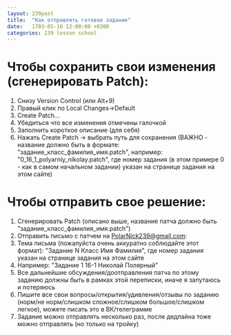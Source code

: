 ```yaml
---
layout: 239post
title:  "Как отправлять готовое задание"
date:   1703-05-16 12:00:00 +0300
categories: 239 lesson school
---
```


Чтобы сохранить свои изменения (сгенерировать Patch):
=====================================================
1. Снизу Version Control (или Alt+9)
1. Правый клик по Local Changes->Default
1. Create Patch...
1. Убедиться что все изменения отмечены галочкой
1. Заполнить короткое описание (для себя)
1. Нажать Create Patch -> выбрать путь для сохранения (ВАЖНО - название должно быть в формате: "задание_класс_фамилия_имя.patch", например: "0_16_1_polyarniy_nikolay.patch", где номер задания (в этом примере 0 - как в самом начальном задании) указан на странице задания на этом сайте)

Чтобы отправить свое решение:
=============================
1. Сгенерировать Patch (описано выше, название патча должно быть "задание_класс_фамилия_имя.patch")
1. Отправить письмо с патчем на PolarNick239@gmail.com:
1. Тема письма (пожалуйста очень аккуратно соблюдайте этот формат): "Задание N Класс Имя Фамилия", где номер задания указан на странице задания на этом сайте
1. Например: "Задание 1 16-1 Николай Полярный"
1. Все дальнейшие обсуждения/доотправления патча по этому заданию должны быть в рамках этой переписки, иначе я запутаюсь и потеряюсь
1. Пишите все свои вопросы/открытия/удивления/отзывы по заданию (норм/не норм/слишком сложное/слишком большое/слишком легкое), можете писать это в ВК/телеграмме
1. Задание можно отправлять несколько раз, после дедлайна тоже можно отправлять (но только на тройку)
